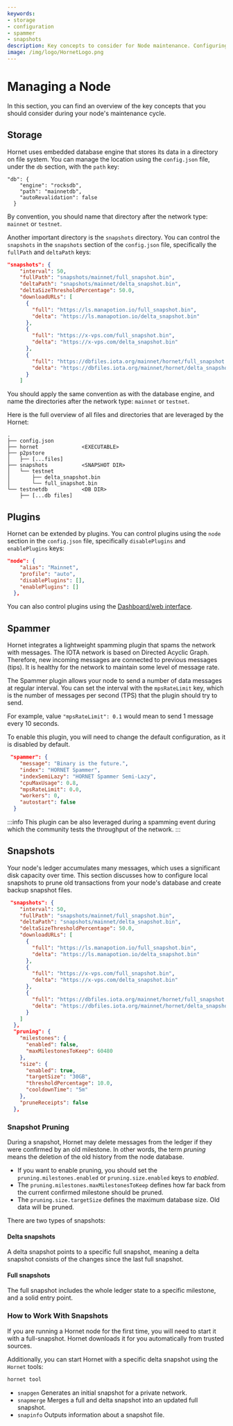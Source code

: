 ```yaml
---
keywords:
- storage
- configuration
- spammer
- snapshots
description: Key concepts to consider for Node maintenance. Configuring storage, plugins, spammer and how to work with snapshots.
image: /img/logo/HornetLogo.png
---
```



# Managing a Node
In this section, you can find an overview of the key concepts that you should consider during your node's maintenance cycle.

## Storage
Hornet uses embedded database engine that stores its data in a directory on file system. You can manage the location using the `config.json` file, under the `db` section, with the `path` key:

```json{3}
"db": {
    "engine": "rocksdb",
    "path": "mainnetdb",
    "autoRevalidation": false
  }
```

By convention, you should name that directory after the network type: `mainnet` or `testnet`.

Another important directory is the `snapshots` directory.  You can control the `snapshots` in the `snapshots` section of the `config.json` file, specifically the `fullPath` and `deltaPath` keys:

```json
"snapshots": {
    "interval": 50,
    "fullPath": "snapshots/mainnet/full_snapshot.bin",
    "deltaPath": "snapshots/mainnet/delta_snapshot.bin",
    "deltaSizeThresholdPercentage": 50.0,
    "downloadURLs": [
      {
        "full": "https://ls.manapotion.io/full_snapshot.bin",
        "delta": "https://ls.manapotion.io/delta_snapshot.bin"
      },
      {
        "full": "https://x-vps.com/full_snapshot.bin",
        "delta": "https://x-vps.com/delta_snapshot.bin"
      },
      {
        "full": "https://dbfiles.iota.org/mainnet/hornet/full_snapshot.bin",
        "delta": "https://dbfiles.iota.org/mainnet/hornet/delta_snapshot.bin"
      }
    ]
```
You should apply the same convention as with the database engine, and name the directories after the network type: `mainnet` or `testnet`.

Here is the full overview of all files and directories that are leveraged by the Hornet:
```plaintext
.
├── config.json
├── hornet              <EXECUTABLE>
├── p2pstore
│   ├── [...files]
├── snapshots           <SNAPSHOT DIR>
│   └── testnet
│       ├── delta_snapshot.bin
│       └── full_snapshot.bin
└── testnetdb           <DB DIR>
    ├── [...db files]
```

## Plugins
Hornet can be extended by plugins. You can control plugins using the `node` section in the `config.json` file, specifically `disablePlugins` and `enablePlugins` keys:

```json
"node": {
    "alias": "Mainnet",
    "profile": "auto",
    "disablePlugins": [],
    "enablePlugins": []
  },
```

You can also control plugins using the [Dashboard/web interface](post_installation.md#Dashboard).


## Spammer
Hornet integrates a lightweight spamming plugin that spams the network with messages. The IOTA network is based on Directed Acyclic Graph. Therefore, new incoming messages are connected to previous messages (tips). It is healthy for the network to maintain some level of message rate.

The Spammer plugin allows your node to send a number of data messages at regular interval. You can set the interval with the `mpsRateLimit` key, which is the number of messages per second (TPS) that the plugin should try to send.

For example, value `"mpsRateLimit": 0.1` would mean to send 1 message every 10 seconds.

To enable this plugin, you will need to change the default configuration, as it is disabled by default.

```json
 "spammer": {
    "message": "Binary is the future.",
    "index": "HORNET Spammer",
    "indexSemiLazy": "HORNET Spammer Semi-Lazy",
    "cpuMaxUsage": 0.8,
    "mpsRateLimit": 0.0,
    "workers": 0,
    "autostart": false
  }
```

:::info
This plugin can be also leveraged during a spamming event during which the community tests the throughput of the network.
:::

## Snapshots
Your node's ledger accumulates many messages, which uses a significant disk capacity over time. This section discusses how to configure local snapshots to prune old transactions from your node's database and create backup snapshot files.

```json
 "snapshots": {
    "interval": 50,
    "fullPath": "snapshots/mainnet/full_snapshot.bin",
    "deltaPath": "snapshots/mainnet/delta_snapshot.bin",
    "deltaSizeThresholdPercentage": 50.0,
    "downloadURLs": [
      {
        "full": "https://ls.manapotion.io/full_snapshot.bin",
        "delta": "https://ls.manapotion.io/delta_snapshot.bin"
      },
      {
        "full": "https://x-vps.com/full_snapshot.bin",
        "delta": "https://x-vps.com/delta_snapshot.bin"
      },
      {
        "full": "https://dbfiles.iota.org/mainnet/hornet/full_snapshot.bin",
        "delta": "https://dbfiles.iota.org/mainnet/hornet/delta_snapshot.bin"
      }
    ]
  },
  "pruning": {
    "milestones": {
      "enabled": false,
      "maxMilestonesToKeep": 60480
    },
    "size": {
      "enabled": true,
      "targetSize": "30GB",
      "thresholdPercentage": 10.0,
      "cooldownTime": "5m"
    },
    "pruneReceipts": false
  },
```

### Snapshot Pruning
During a snapshot, Hornet may delete messages from the ledger if they were confirmed by an old milestone. In other words, the term _pruning_ means the deletion of the old history from the node database.  

* If you want to enable pruning, you should set the `pruning.milestones.enabled` or `pruning.size.enabled` keys to _enabled_.
* The `pruning.milestones.maxMilestonesToKeep` defines how far back from the current confirmed milestone should be pruned.
* The `pruning.size.targetSize` defines the maximum database size.  Old data will be pruned.

There are two types of snapshots:

#### Delta snapshots
A delta snapshot points to a specific full snapshot, meaning a delta snapshot consists of the changes since the last full snapshot.

#### Full snapshots
The full snapshot includes the whole ledger state to a specific milestone, and a solid entry point.


### How to Work With Snapshots
If you are running a Hornet node for the first time, you will need to start it with a full-snapshot. Hornet downloads it for you automatically from trusted sources.

Additionally, you can start Hornet with a specific delta snapshot using the `Hornet` tools:

```bash
hornet tool
```
- `snapgen` Generates an initial snapshot for a private network.
- `snapmerge` Merges a full and delta snapshot into an updated full snapshot.
- `snapinfo` Outputs information about a snapshot file.
